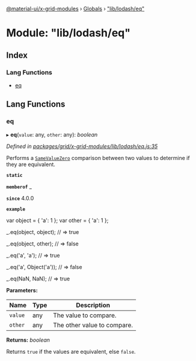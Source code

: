 [@material-ui/x-grid-modules](../README.md) › [Globals](../globals.md) › ["lib/lodash/eq"](_lib_lodash_eq_.md)

# Module: "lib/lodash/eq"

## Index

### Lang Functions

- [eq](_lib_lodash_eq_.md#eq)

## Lang Functions

### eq

▸ **eq**(`value`: any, `other`: any): _boolean_

_Defined in [packages/grid/x-grid-modules/lib/lodash/eq.js:35](https://github.com/mui-org/material-ui-x/blob/a679779/packages/grid/x-grid-modules/lib/lodash/eq.js#L35)_

Performs a
[`SameValueZero`](http://ecma-international.org/ecma-262/7.0/#sec-samevaluezero)
comparison between two values to determine if they are equivalent.

**`static`**

**`memberof`** \_

**`since`** 4.0.0

**`example`**

var object = { 'a': 1 };
var other = { 'a': 1 };

\_.eq(object, object);
// => true

\_.eq(object, other);
// => false

\_.eq('a', 'a');
// => true

\_.eq('a', Object('a'));
// => false

\_.eq(NaN, NaN);
// => true

**Parameters:**

| Name    | Type | Description                 |
| ------- | ---- | --------------------------- |
| `value` | any  | The value to compare.       |
| `other` | any  | The other value to compare. |

**Returns:** _boolean_

Returns `true` if the values are equivalent, else `false`.
